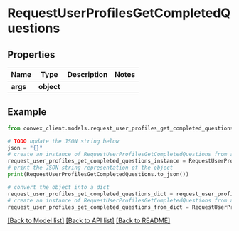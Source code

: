 # RequestUserProfilesGetCompletedQuestions


## Properties

Name | Type | Description | Notes
------------ | ------------- | ------------- | -------------
**args** | **object** |  | 

## Example

```python
from convex_client.models.request_user_profiles_get_completed_questions import RequestUserProfilesGetCompletedQuestions

# TODO update the JSON string below
json = "{}"
# create an instance of RequestUserProfilesGetCompletedQuestions from a JSON string
request_user_profiles_get_completed_questions_instance = RequestUserProfilesGetCompletedQuestions.from_json(json)
# print the JSON string representation of the object
print(RequestUserProfilesGetCompletedQuestions.to_json())

# convert the object into a dict
request_user_profiles_get_completed_questions_dict = request_user_profiles_get_completed_questions_instance.to_dict()
# create an instance of RequestUserProfilesGetCompletedQuestions from a dict
request_user_profiles_get_completed_questions_from_dict = RequestUserProfilesGetCompletedQuestions.from_dict(request_user_profiles_get_completed_questions_dict)
```
[[Back to Model list]](../README.md#documentation-for-models) [[Back to API list]](../README.md#documentation-for-api-endpoints) [[Back to README]](../README.md)


